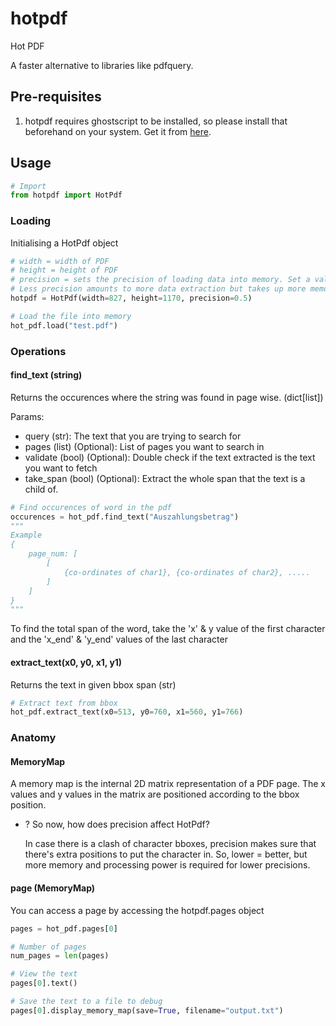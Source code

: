 # hotpdf
Hot PDF

A faster alternative to libraries like pdfquery.

## Pre-requisites
1. hotpdf requires ghostscript to be installed, so please install that beforehand on your system.
Get it from [here](https://www.ghostscript.com/).

## Usage

```python
# Import
from hotpdf import HotPdf
```

### Loading
Initialising a HotPdf object
```python
# width = width of PDF
# height = height of PDF
# precision = sets the precision of loading data into memory. Set a value within 0 to 1.
# Less precision amounts to more data extraction but takes up more memory and processing time.
hotpdf = HotPdf(width=827, height=1170, precision=0.5)

# Load the file into memory
hot_pdf.load("test.pdf")
```

### Operations
#### find_text (string)
Returns the occurences where the string was found in page wise. (dict[list])
    
Params:
- query (str): The text that you are trying to search for
- pages (list) (Optional): List of pages you want to search in
- validate (bool) (Optional): Double check if the text extracted is the text you want to fetch
- take_span (bool) (Optional): Extract the whole span that the text is a child of.
```python
# Find occurences of word in the pdf
occurences = hot_pdf.find_text("Auszahlungsbetrag")
"""
Example
{
    page_num: [
        [
            {co-ordinates of char1}, {co-ordinates of char2}, .....
        ]
    ]
}
"""
```
To find the total span of the word, take the 'x' & y value of the first character and the 'x_end' & 'y_end' values of the last character 

#### extract_text(x0, y0, x1, y1)
Returns the text in given bbox span (str)
```python
# Extract text from bbox
hot_pdf.extract_text(x0=513, y0=760, x1=560, y1=766)
```

### Anatomy

#### MemoryMap
A memory map is the internal 2D matrix representation of a PDF page. The x values and y values in the matrix are positioned according to the bbox position.

- ? So now, how does precision affect HotPdf?
    
    In case there is a clash of character bboxes, precision makes sure that there's extra positions to put the character in. So, lower = better, but more memory and processing power is required for lower precisions.

 
#### page (MemoryMap)
You can access a page by accessing the hotpdf.pages object
```python
pages = hot_pdf.pages[0]

# Number of pages
num_pages = len(pages)

# View the text
pages[0].text()

# Save the text to a file to debug
pages[0].display_memory_map(save=True, filename="output.txt")